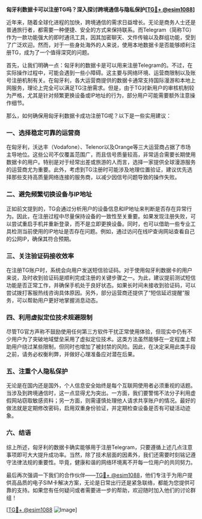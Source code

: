 **匈牙利数据卡可以注册TG吗？深入探讨跨境通信与隐私保护[[TG💪+ @esim1088](https://t.me/s/esim1088)]**

近年来，随着全球化进程的加快，跨境通信的需求日益增长。无论是商务人士还是普通旅行者，都需要一种便捷、安全的方式来保持联系。而Telegram（简称TG）作为一款功能强大的即时通讯工具，因其加密聊天、文件传输以及群组功能，受到了广泛欢迎。然而，对于一些身处海外的人来说，使用本地数据卡是否能够顺利注册TG，成为了一个值得深究的问题。

首先，让我们明确一点：匈牙利的数据卡是可以用来注册Telegram的。不过，在实际操作过程中，可能会遇到一些小障碍。这主要与网络环境、运营商限制以及账号注册机制有关。在匈牙利，各大运营商提供的数据卡通常支持国际漫游和本地上网服务，理论上完全可以满足TG注册需求。但是，由于TG对新用户的审核机制较为严格，尤其是针对频繁更换设备或IP地址的行为，部分用户可能需要额外注意操作细节。

那么，如何确保用匈牙利数据卡成功注册TG呢？以下是一些实用建议：

### 一、选择稳定可靠的运营商

在匈牙利，沃达丰（Vodafone）、Telenor以及Orange等三大运营商占据了市场主导地位。这些公司不仅覆盖范围广，而且信号质量较高，非常适合需要长期使用数据卡的用户。特别是对于经常出差或旅游的人而言，选择一家提供全球漫游服务的运营商尤为重要。此外，考虑到TG注册时可能涉及地理位置验证，建议优先选择那些支持高质量网络连接的服务商，以减少因信号问题导致的操作失败。

### 二、避免频繁切换设备与IP地址

正如前文提到的，TG会通过分析用户的设备信息和IP地址来判断是否存在异常行为。因此，在注册过程中尽量保持设备的一致性至关重要。如果发现注册失败，可以尝试重启手机并重新登录，而不是立即更换设备。同时，也可以借助一些专业工具检测当前使用的IP地址是否存在问题。例如，通过访问在线IP查询网站查看自己的公网IP，确保其符合预期。

### 三、关注验证码接收效率

在注册TG账户时，系统会向用户发送短信验证码。对于使用匈牙利数据卡的用户来说，及时收到验证码是顺利完成注册的关键步骤之一。为此，建议提前测试短信功能是否正常工作，并确保手机处于良好状态。如果长时间未接收到验证码，可以尝试拨打客服热线咨询具体原因。另外，部分运营商还提供了“短信延迟提醒”服务，可以帮助用户更好地掌握消息动态。

### 四、利用虚拟定位技术规避限制

尽管TG官方声称不鼓励使用任何第三方软件干扰正常使用体验，但现实中仍有不少用户为了突破地域壁垒采用了虚拟定位技术。这类方法虽然能够在一定程度上帮助用户绕过某些限制，但同时也增加了被封禁的风险。因此，在决定采用此类手段之前，请务必权衡利弊，并做好心理准备应对潜在后果。

### 五、注重个人隐私保护

无论是在国内还是国外，个人信息安全始终是每个互联网使用者必须重视的话题。当涉及到跨境通信时，这一点显得尤为突出。一方面，我们要警惕不法分子利用虚假网站窃取敏感资料；另一方面，则需谨慎处理他人请求共享账户的情况。最好的做法就是定期修改密码，启用双重身份验证，并定期检查设备是否有可疑活动迹象。

### 六、结语

综上所述，匈牙利的数据卡确实能够用于注册Telegram，只要遵循上述几点注意事项即可大大提升成功率。当然，除了技术层面的因素外，我们还需要时刻铭记遵守法律法规的重要性。毕竟，健康和谐的网络环境离不开每一位用户的共同努力。

最后再次强调一下我们的合作伙伴——[TG💪+ @esim1088](https://t.me/s/esim1088)，他们专注于为用户提供高品质的电子SIM卡解决方案，无论是日常出行还是紧急联络，都能为您提供可靠的支持。如果您有任何疑问或者需要进一步的帮助，欢迎随时加入他们的讨论群组！

[[TG💪+ @esim1088](https://t.me/s/esim1088) ![Image](https://i.postimg.cc/4NQfJmqS/Snipaste-2025-05-13-00-14-12.png)]